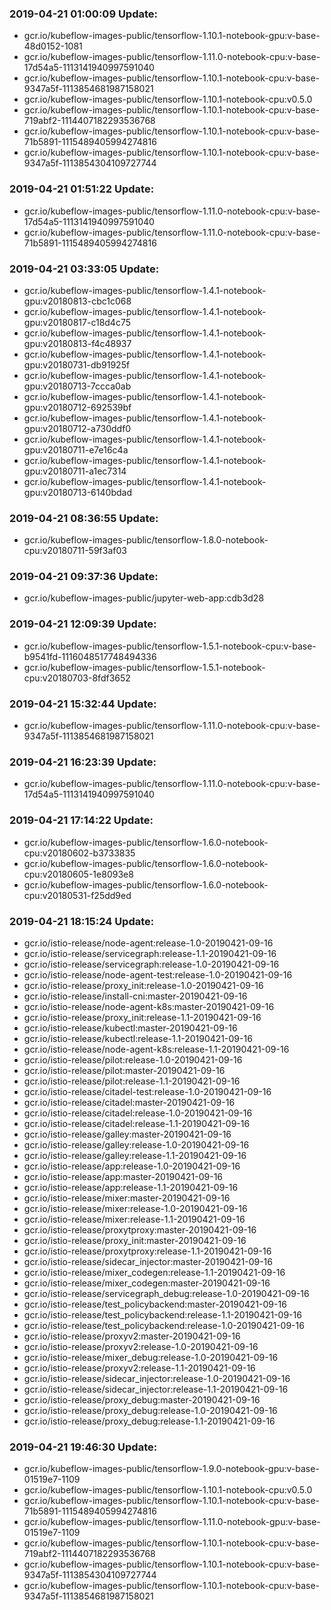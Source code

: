 ### 2019-04-21 01:00:09 Update:

- gcr.io/kubeflow-images-public/tensorflow-1.10.1-notebook-gpu:v-base-48d0152-1081
- gcr.io/kubeflow-images-public/tensorflow-1.11.0-notebook-cpu:v-base-17d54a5-1113141940997591040
- gcr.io/kubeflow-images-public/tensorflow-1.10.1-notebook-cpu:v-base-9347a5f-1113854681987158021
- gcr.io/kubeflow-images-public/tensorflow-1.10.1-notebook-cpu:v0.5.0
- gcr.io/kubeflow-images-public/tensorflow-1.10.1-notebook-cpu:v-base-719abf2-1114407182293536768
- gcr.io/kubeflow-images-public/tensorflow-1.10.1-notebook-cpu:v-base-71b5891-1115489405994274816
- gcr.io/kubeflow-images-public/tensorflow-1.10.1-notebook-cpu:v-base-9347a5f-1113854304109727744
### 2019-04-21 01:51:22 Update:

- gcr.io/kubeflow-images-public/tensorflow-1.11.0-notebook-cpu:v-base-17d54a5-1113141940997591040
- gcr.io/kubeflow-images-public/tensorflow-1.11.0-notebook-cpu:v-base-71b5891-1115489405994274816
### 2019-04-21 03:33:05 Update:

- gcr.io/kubeflow-images-public/tensorflow-1.4.1-notebook-gpu:v20180813-cbc1c068
- gcr.io/kubeflow-images-public/tensorflow-1.4.1-notebook-gpu:v20180817-c18d4c75
- gcr.io/kubeflow-images-public/tensorflow-1.4.1-notebook-gpu:v20180813-f4c48937
- gcr.io/kubeflow-images-public/tensorflow-1.4.1-notebook-gpu:v20180731-db91925f
- gcr.io/kubeflow-images-public/tensorflow-1.4.1-notebook-gpu:v20180713-7ccca0ab
- gcr.io/kubeflow-images-public/tensorflow-1.4.1-notebook-gpu:v20180712-692539bf
- gcr.io/kubeflow-images-public/tensorflow-1.4.1-notebook-gpu:v20180712-a730ddf0
- gcr.io/kubeflow-images-public/tensorflow-1.4.1-notebook-gpu:v20180711-e7e16c4a
- gcr.io/kubeflow-images-public/tensorflow-1.4.1-notebook-gpu:v20180711-a1ec7314
- gcr.io/kubeflow-images-public/tensorflow-1.4.1-notebook-gpu:v20180713-6140bdad
### 2019-04-21 08:36:55 Update:

- gcr.io/kubeflow-images-public/tensorflow-1.8.0-notebook-cpu:v20180711-59f3af03
### 2019-04-21 09:37:36 Update:

- gcr.io/kubeflow-images-public/jupyter-web-app:cdb3d28
### 2019-04-21 12:09:39 Update:

- gcr.io/kubeflow-images-public/tensorflow-1.5.1-notebook-cpu:v-base-b9541fd-1116048517748494336
- gcr.io/kubeflow-images-public/tensorflow-1.5.1-notebook-cpu:v20180703-8fdf3652
### 2019-04-21 15:32:44 Update:

- gcr.io/kubeflow-images-public/tensorflow-1.11.0-notebook-cpu:v-base-9347a5f-1113854681987158021
### 2019-04-21 16:23:39 Update:

- gcr.io/kubeflow-images-public/tensorflow-1.11.0-notebook-cpu:v-base-17d54a5-1113141940997591040
### 2019-04-21 17:14:22 Update:

- gcr.io/kubeflow-images-public/tensorflow-1.6.0-notebook-cpu:v20180602-b3733835
- gcr.io/kubeflow-images-public/tensorflow-1.6.0-notebook-cpu:v20180605-1e8093e8
- gcr.io/kubeflow-images-public/tensorflow-1.6.0-notebook-cpu:v20180531-f25dd9ed
### 2019-04-21 18:15:24 Update:

- gcr.io/istio-release/node-agent:release-1.0-20190421-09-16
- gcr.io/istio-release/servicegraph:release-1.1-20190421-09-16
- gcr.io/istio-release/servicegraph:release-1.0-20190421-09-16
- gcr.io/istio-release/node-agent-test:release-1.0-20190421-09-16
- gcr.io/istio-release/proxy_init:release-1.0-20190421-09-16
- gcr.io/istio-release/install-cni:master-20190421-09-16
- gcr.io/istio-release/node-agent-k8s:master-20190421-09-16
- gcr.io/istio-release/proxy_init:release-1.1-20190421-09-16
- gcr.io/istio-release/kubectl:master-20190421-09-16
- gcr.io/istio-release/kubectl:release-1.1-20190421-09-16
- gcr.io/istio-release/node-agent-k8s:release-1.1-20190421-09-16
- gcr.io/istio-release/pilot:release-1.0-20190421-09-16
- gcr.io/istio-release/pilot:master-20190421-09-16
- gcr.io/istio-release/pilot:release-1.1-20190421-09-16
- gcr.io/istio-release/citadel-test:release-1.0-20190421-09-16
- gcr.io/istio-release/citadel:master-20190421-09-16
- gcr.io/istio-release/citadel:release-1.0-20190421-09-16
- gcr.io/istio-release/citadel:release-1.1-20190421-09-16
- gcr.io/istio-release/galley:master-20190421-09-16
- gcr.io/istio-release/galley:release-1.0-20190421-09-16
- gcr.io/istio-release/galley:release-1.1-20190421-09-16
- gcr.io/istio-release/app:release-1.0-20190421-09-16
- gcr.io/istio-release/app:master-20190421-09-16
- gcr.io/istio-release/app:release-1.1-20190421-09-16
- gcr.io/istio-release/mixer:master-20190421-09-16
- gcr.io/istio-release/mixer:release-1.0-20190421-09-16
- gcr.io/istio-release/mixer:release-1.1-20190421-09-16
- gcr.io/istio-release/proxytproxy:master-20190421-09-16
- gcr.io/istio-release/proxy_init:master-20190421-09-16
- gcr.io/istio-release/proxytproxy:release-1.1-20190421-09-16
- gcr.io/istio-release/sidecar_injector:master-20190421-09-16
- gcr.io/istio-release/mixer_codegen:release-1.1-20190421-09-16
- gcr.io/istio-release/mixer_codegen:master-20190421-09-16
- gcr.io/istio-release/servicegraph_debug:release-1.0-20190421-09-16
- gcr.io/istio-release/test_policybackend:master-20190421-09-16
- gcr.io/istio-release/test_policybackend:release-1.1-20190421-09-16
- gcr.io/istio-release/test_policybackend:release-1.0-20190421-09-16
- gcr.io/istio-release/proxyv2:master-20190421-09-16
- gcr.io/istio-release/proxyv2:release-1.0-20190421-09-16
- gcr.io/istio-release/mixer_debug:release-1.0-20190421-09-16
- gcr.io/istio-release/proxyv2:release-1.1-20190421-09-16
- gcr.io/istio-release/sidecar_injector:release-1.0-20190421-09-16
- gcr.io/istio-release/sidecar_injector:release-1.1-20190421-09-16
- gcr.io/istio-release/proxy_debug:master-20190421-09-16
- gcr.io/istio-release/proxy_debug:release-1.0-20190421-09-16
- gcr.io/istio-release/proxy_debug:release-1.1-20190421-09-16
### 2019-04-21 19:46:30 Update:

- gcr.io/kubeflow-images-public/tensorflow-1.9.0-notebook-gpu:v-base-01519e7-1109
- gcr.io/kubeflow-images-public/tensorflow-1.10.1-notebook-cpu:v0.5.0
- gcr.io/kubeflow-images-public/tensorflow-1.10.1-notebook-cpu:v-base-71b5891-1115489405994274816
- gcr.io/kubeflow-images-public/tensorflow-1.11.0-notebook-gpu:v-base-01519e7-1109
- gcr.io/kubeflow-images-public/tensorflow-1.10.1-notebook-cpu:v-base-719abf2-1114407182293536768
- gcr.io/kubeflow-images-public/tensorflow-1.10.1-notebook-cpu:v-base-9347a5f-1113854304109727744
- gcr.io/kubeflow-images-public/tensorflow-1.10.1-notebook-cpu:v-base-9347a5f-1113854681987158021
